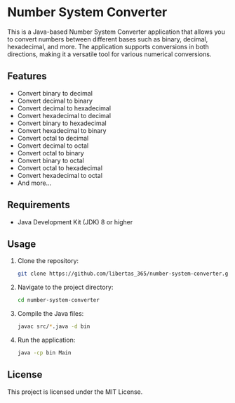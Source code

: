 # Number System Converter

This is a Java-based Number System Converter application that allows you to convert numbers between different bases such as binary, decimal, hexadecimal, and more. The application supports conversions in both directions, making it a versatile tool for various numerical conversions.

## Features

- Convert binary to decimal
- Convert decimal to binary
- Convert decimal to hexadecimal
- Convert hexadecimal to decimal
- Convert binary to hexadecimal
- Convert hexadecimal to binary
- Convert octal to decimal
- Convert decimal to octal
- Convert octal to binary
- Convert binary to octal
- Convert octal to hexadecimal
- Convert hexadecimal to octal
- And more...

## Requirements

- Java Development Kit (JDK) 8 or higher

## Usage

1. Clone the repository:
    ```sh
    git clone https://github.com/libertas_365/number-system-converter.git
    ```
2. Navigate to the project directory:
    ```sh
    cd number-system-converter
    ```
3. Compile the Java files:
    ```sh
    javac src/*.java -d bin
    ```
4. Run the application:
    ```sh
    java -cp bin Main
    ```

## License

This project is licensed under the MIT License. 

